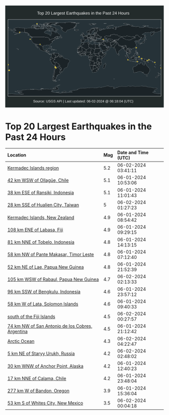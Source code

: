 ![Map](./map.png)

# Top 20 Largest Earthquakes in the Past 24 Hours

| Location | Mag | Date and Time (UTC) |
|:---|:---|:---|
| [Kermadec Islands region](https://earthquake.usgs.gov/earthquakes/eventpage/us7000mpk7) | 5.2 | 06-02-2024 03:41:11 |
| [42 km WSW of Ollagüe, Chile](https://earthquake.usgs.gov/earthquakes/eventpage/us7000mpg7) | 5.1 | 06-01-2024 10:53:06 |
| [38 km ESE of Ransiki, Indonesia](https://earthquake.usgs.gov/earthquakes/eventpage/us7000mpge) | 5.1 | 06-01-2024 11:01:43 |
| [28 km SSE of Hualien City, Taiwan](https://earthquake.usgs.gov/earthquakes/eventpage/us7000mpjr) | 5 | 06-02-2024 01:27:23 |
| [Kermadec Islands, New Zealand](https://earthquake.usgs.gov/earthquakes/eventpage/us7000mpfp) | 4.9 | 06-01-2024 08:54:42 |
| [108 km ENE of Labasa, Fiji](https://earthquake.usgs.gov/earthquakes/eventpage/us7000mpfv) | 4.9 | 06-01-2024 09:29:15 |
| [81 km NNE of Tobelo, Indonesia](https://earthquake.usgs.gov/earthquakes/eventpage/us7000mpgz) | 4.8 | 06-01-2024 14:13:15 |
| [58 km NW of Pante Makasar, Timor Leste](https://earthquake.usgs.gov/earthquakes/eventpage/us7000mpfe) | 4.8 | 06-01-2024 07:12:40 |
| [52 km NE of Lae, Papua New Guinea](https://earthquake.usgs.gov/earthquakes/eventpage/us7000mpii) | 4.8 | 06-01-2024 21:52:39 |
| [105 km WSW of Rabaul, Papua New Guinea](https://earthquake.usgs.gov/earthquakes/eventpage/us7000mpjx) | 4.7 | 06-02-2024 02:13:33 |
| [96 km SSW of Bengkulu, Indonesia](https://earthquake.usgs.gov/earthquakes/eventpage/us7000mpjb) | 4.6 | 06-01-2024 23:57:12 |
| [58 km W of Lata, Solomon Islands](https://earthquake.usgs.gov/earthquakes/eventpage/us7000mpfz) | 4.6 | 06-01-2024 09:40:33 |
| [south of the Fiji Islands](https://earthquake.usgs.gov/earthquakes/eventpage/us7000mpje) | 4.5 | 06-02-2024 00:27:57 |
| [74 km NW of San Antonio de los Cobres, Argentina](https://earthquake.usgs.gov/earthquakes/eventpage/us7000mpie) | 4.5 | 06-01-2024 21:12:42 |
| [Arctic Ocean](https://earthquake.usgs.gov/earthquakes/eventpage/us7000mpke) | 4.3 | 06-02-2024 04:22:47 |
| [5 km NE of Staryy Urukh, Russia](https://earthquake.usgs.gov/earthquakes/eventpage/us7000mpjz) | 4.2 | 06-02-2024 02:48:02 |
| [30 km WNW of Anchor Point, Alaska](https://earthquake.usgs.gov/earthquakes/eventpage/ak024718lx5k) | 4.2 | 06-01-2024 12:40:23 |
| [17 km NNE of Calama, Chile](https://earthquake.usgs.gov/earthquakes/eventpage/us7000mpj6) | 4.2 | 06-01-2024 23:48:04 |
| [277 km W of Bandon, Oregon](https://earthquake.usgs.gov/earthquakes/eventpage/us7000mph8) | 3.9 | 06-01-2024 15:36:04 |
| [53 km S of Whites City, New Mexico](https://earthquake.usgs.gov/earthquakes/eventpage/tx2024ktol) | 3.5 | 06-02-2024 00:04:18 |
